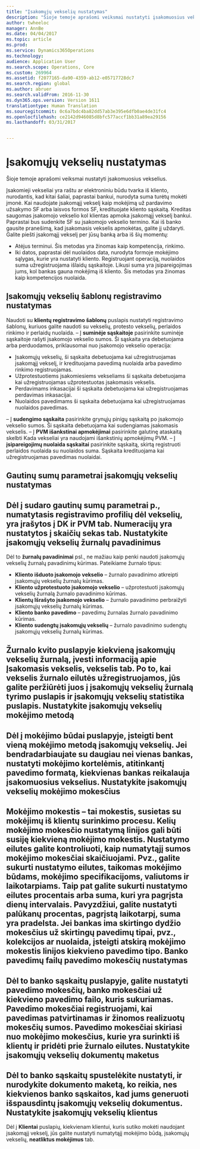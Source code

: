 ```yaml
---
title: "Įsakomųjų vekselių nustatymas"
description: "Šioje temoje aprašomi veiksmai nustatyti įsakomuosius vekselius."
author: twheeloc
manager: AnnBe
ms.date: 04/04/2017
ms.topic: article
ms.prod: 
ms.service: Dynamics365Operations
ms.technology: 
audience: Application User
ms.search.scope: Operations, Core
ms.custom: 269964
ms.assetid: f2077165-da90-4359-ab12-e05717728dc7
ms.search.region: global
ms.author: abruer
ms.search.validFrom: 2016-11-30
ms.dyn365.ops.version: Version 1611
translationtype: Human Translation
ms.sourcegitcommit: 0c6a7bdc4ba82dd57ab3e395e6dfb0ae4de31fc4
ms.openlocfilehash: ce2142d946085d8bfc577accf1bb31a89ea29156
ms.lasthandoff: 03/31/2017


---
```


# <a name="set-up-bills-of-exchange"></a>Įsakomųjų vekselių nustatymas

Šioje temoje aprašomi veiksmai nustatyti įsakomuosius vekselius.

Įsakomieji vekseliai yra raštu ar elektroniniu būdu tvarka iš kliento, nurodantis, kad kitai šaliai, paprastai bankui, nurodyta suma turėtų mokėti įmonė. Kai naudojate įsakomąjį vekselį kaip mokėjimą už pardavimo užsakymo SF arba laisvos formos SF, kredituojate kliento sąskaitą. Kreditas saugomas įsakomojo vekselio kol klientas apmoka įsakomąjį vekselį bankui. Paprastai bus sudenkite SF su įsakomojo vekselio termino. Kai iš banko gausite pranešimą, kad įsakomasis vekselis apmokėtas, galite jį uždaryti. Galite piešti įsakomąjį vekselį per jūsų banką arba iš šių momentų:

-   Atėjus terminui. Šis metodas yra žinomas kaip kompetencija, rinkimo.
-   Iki datos, paprastai dėl nuolaidos data, nurodyta formoje mokėjimo sąlygas, kurie yra nustatyti kliento. Registruojant operaciją, nuolaidos suma užregistruojama išlaidų sąskaitoje. Likusi suma yra įsipareigojimas jums, kol bankas gauna mokėjimą iš kliento. Šis metodas yra žinomas kaip kompetencijos nuolaida.

## <a name="set-up-posting-profiles-for-bills-of-exchange"></a>Įsakomųjų vekselių šablonų registravimo nustatymas
Naudoti su **klientų registravimo šablonų** puslapis nustatyti registravimo šablonų, kuriuos galite naudoti su vekselių, protesto vekselių, perlaidos rinkimo ir perlaidų nuolaida. – Į **suminėje sąskaitoje** pasirinkite suminėje sąskaitoje rašyti įsakomojo vekselio sumos. Ši sąskaita yra debetuojama arba perduodamos, priklausomai nuo įsakomojo vekselio operacija:
-   Įsakomųjų vekselių, ši sąskaita debetuojama kai užregistruojamas įsakomąjį vekselį, ir kredituojama pavedimą nuolaida arba pavedimo rinkimo registruojamas.
-   Užprotestuotiems įsakomiesiems vekseliams ši sąskaita debetuojama kai užregistruojamas užprotestuotas įsakomasis vekselis.
-   Perdavimams inkasacijai ši sąskaita debetuojama kai užregistruojamas perdavimas inkasacijai.
-   Nuolaidos pavedimams ši sąskaita debetuojama kai užregistruojamas nuolaidos pavedimas.

– Į **sudengimo sąskaita** pasirinkite grynųjų pinigų sąskaitą po įsakomojo vekselio sumos. Ši sąskaita debetuojama kai sudengiamas įsakomasis vekselis. – Į **PVM išankstinai apmokėjimai** pasirinkite galutinę ataskaitą skelbti Kada vekseliai yra naudojami išankstinių apmokėjimų PVM. – Į **įsipareigojimų nuolaida sąskaitai** pasirinkite sąskaitą, skirtą registruoti perlaidos nuolaida su nuolaidos suma. Sąskaita kredituojama kai užregistruojamas pavedimas nuolaidai.

## <a name="set-up-accounts-receivable-parameters-for-bills-of-exchange"></a>Gautinų sumų parametrai įsakomųjų vekselių nustatymas
Dėl į **sudaro gautinų sumų parametrai** p., numatytasis registravimo profilių dėl vekselių, yra įrašytos į **DK ir PVM** tab. Numeracijų yra nustatytos į **skaičių sekas** tab.
Nustatykite įsakomųjų vekselių žurnalų pavadinimus
------------------------------------------

Dėl to **žurnalų pavadinimai** psl., ne mažiau kaip penki naudoti įsakomųjų vekselių žurnalų pavadinimų kūrimas. Pateikiame žurnalo tipus:
-   **Kliento išduoto įsakomojo vekselio** – žurnalo pavadinimo atkreipti įsakomųjų vekselių žurnalų kūrimas.
-   **Kliento užprotestuoto įsakomojo vekselio** – užprotestuoti įsakomųjų vekselių žurnalą žurnalo pavadinimo kūrimas.
-   **Klientų Išrašyto įsakomojo vekselio** – žurnalo pavadinimo perbraižyti įsakomųjų vekselių žurnalų kūrimas.
-   **Kliento banko pavedimo** – pavedimų žurnalas žurnalo pavadinimo kūrimas.
-   **Kliento sudengtų įsakomųjų vekselių** – žurnalo pavadinimo sudengtų įsakomųjų vekselių žurnalų kūrimas.

Žurnalo kvito puslapyje kiekvieną įsakomųjų vekselių žurnalą, įvesti informaciją apie Įsakomasis vekselis, **vekselis** tab. Po to, kai vekselis žurnalo eilutės užregistruojamos, jūs galite peržiūrėti juos į **įsakomųjų vekselių žurnalą tyrimo** puslapis ir **įsakomųjų vekselių statistika** puslapis.
Nustatykite įsakomųjų vekselių mokėjimo metodą
-----------------------------------------------

Dėl į **mokėjimo būdai** puslapyje, įsteigti bent vieną mokėjimo metodą įsakomųjų vekselių. Jei bendradarbiaujate su daugiau nei vienas bankas, nustatyti mokėjimo kortelėmis, atitinkantį pavedimo formatą, kiekvienas bankas reikalauja įsakomuosius vekselius.
Nustatykite įsakomųjų vekselių mokėjimo mokesčius
-----------------------------------------

Mokėjimo mokestis – tai mokestis, susietas su mokėjimų iš klientų surinkimo procesu. Kelių mokėjimo mokesčio nustatymą linijos gali būti susiję kiekvieną mokėjimo mokestis. Nustatymo eilutes galite kontroliuoti, kaip numatytąjį sumos mokėjimo mokesčiai skaičiuojami. Pvz., galite sukurti nustatymo eilutes, taikomas mokėjimo būdams, mokėjimo specifikacijoms, valiutoms ir laikotarpiams. Taip pat galite sukurti nustatymo eilutes procentais arba suma, kuri yra pagrįsta dienų intervalais. Pavyzdžiui, galite nustatyti palūkanų procentas, pagrįstą laikotarpį, suma yra pradelsta. Jei bankas ima skirtingo dydžio mokesčius už skirtingų pavedimų tipai, pvz., **kolekcijos** ar **nuolaida**, įsteigti atskirą mokėjimo mokestis linijos kiekvieno pavedimo tipo.
Banko pavedimų failų pavedimo mokesčių nustatymas
------------------------------------------------

Dėl to **banko sąskaitų** puslapyje, galite nustatyti pavedimo mokesčių, banko mokesčiai už kiekvieno pavedimo failo, kuris sukuriamas. Pavedimo mokesčiai registruojami, kai pavedimas patvirtinamas ir žinomos realizuotų mokesčių sumos. Pavedimo mokesčiai skiriasi nuo mokėjimo mokesčius, kurie yra surinkti iš klientų ir pridėti prie žurnalo eilutes.
Nustatykite įsakomųjų vekselių dokumentų maketus
---------------------------------------------

Dėl to **banko sąskaitų** spustelėkite **nustatyti**, ir nurodykite dokumento maketą, ko reikia, nes kiekvienos banko sąskaitos, kad jums generuoti išspausdintų įsakomųjų vekselių dokumentus.
Nustatykite įsakomųjų vekselių klientus
--------------------------------------

Dėl į **Klientai** puslapių, kiekvienam klientui, kuris sutiko mokėti naudojant įsakomąjį vekselį, jūs galite nustatyti numatytąjį mokėjimo būdą, įsakomųjų vekselių, **neatliktus mokėjimus** tab.




